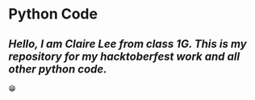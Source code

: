 # Python Code

## ***Hello, I am Claire Lee from class 1G. This is my repository for my hacktoberfest work and all other python code.***

😁
